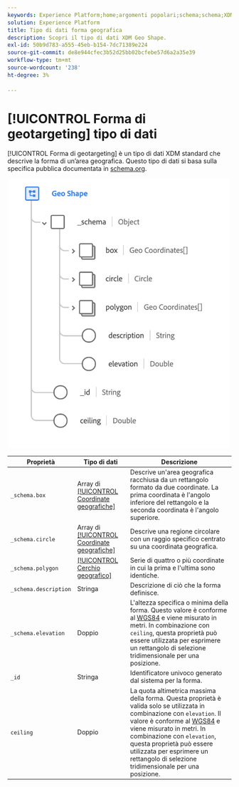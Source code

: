 ```yaml
---
keywords: Experience Platform;home;argomenti popolari;schema;schema;XDM;campi;schemi;schemi;geo;geo shape;datatype;data-type;data type;data type;
solution: Experience Platform
title: Tipo di dati forma geografica
description: Scopri il tipo di dati XDM Geo Shape.
exl-id: 50b9d783-a555-45eb-b154-7dc71389e224
source-git-commit: de8e944cfec3b52d25bb02bcfebe57d6a2a35e39
workflow-type: tm+mt
source-wordcount: '238'
ht-degree: 3%

---
```


# [!UICONTROL Forma di geotargeting] tipo di dati

[!UICONTROL Forma di geotargeting] è un tipo di dati XDM standard che descrive la forma di un’area geografica. Questo tipo di dati si basa sulla specifica pubblica documentata in [schema.org](https://schema.org/GeoShape).

<img src="../images/data-types/geo-shape.png" width="500" /><br />

| Proprietà | Tipo di dati | Descrizione |
| --- | --- | --- |
| `_schema.box` | Array di [[!UICONTROL Coordinate geografiche]](./geo-coordinates.md) | Descrive un&#39;area geografica racchiusa da un rettangolo formato da due coordinate. La prima coordinata è l&#39;angolo inferiore del rettangolo e la seconda coordinata è l&#39;angolo superiore. |
| `_schema.circle` | Array di [[!UICONTROL Coordinate geografiche]](./geo-coordinates.md) | Descrive una regione circolare con un raggio specifico centrato su una coordinata geografica. |
| `_schema.polygon` | [[!UICONTROL Cerchio geografico]](./geo-circle.md) | Serie di quattro o più coordinate in cui la prima e l&#39;ultima sono identiche. |
| `_schema.description` | Stringa | Descrizione di ciò che la forma definisce. |
| `_schema.elevation` | Doppio | L&#39;altezza specifica o minima della forma. Questo valore è conforme al [WGS84](https://gisgeography.com/wgs84-world-geodetic-system/) e viene misurato in metri. In combinazione con `ceiling`, questa proprietà può essere utilizzata per esprimere un rettangolo di selezione tridimensionale per una posizione. |
| `_id` | Stringa | Identificatore univoco generato dal sistema per la forma. |
| `ceiling` | Doppio | La quota altimetrica massima della forma. Questa proprietà è valida solo se utilizzata in combinazione con `elevation`. Il valore è conforme al [WGS84](https://gisgeography.com/wgs84-world-geodetic-system/) e viene misurato in metri. In combinazione con `elevation`, questa proprietà può essere utilizzata per esprimere un rettangolo di selezione tridimensionale per una posizione. |
